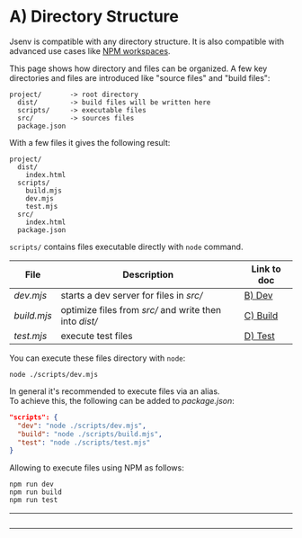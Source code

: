 # A) Directory Structure

Jsenv is compatible with any directory structure. It is also compatible with advanced use cases like [NPM workspaces](https://docs.npmjs.com/cli/v8/using-npm/workspaces).

This page shows how directory and files can be organized.
A few key directories and files are introduced like "source files" and "build files":

```console
project/       -> root directory
  dist/        -> build files will be written here
  scripts/     -> executable files
  src/         -> sources files
  package.json
```

With a few files it gives the following result:

```console
project/
  dist/
    index.html
  scripts/
    build.mjs
    dev.mjs
    test.mjs
  src/
    index.html
  package.json
```

`scripts/` contains files executable directly with `node` command.

| File        | Description                                            | Link to doc            |
| ----------- | ------------------------------------------------------ | ---------------------- |
| _dev.mjs_   | starts a dev server for files in _src/_                | [B) Dev](<B)-Dev>)     |
| _build.mjs_ | optimize files from _src/_ and write then into _dist/_ | [C) Build](<C)-Build>) |
| _test.mjs_  | execute test files                                     | [D) Test](<D)-Test>)   |

You can execute these files directory with `node`:

```console
node ./scripts/dev.mjs
```

In general it's recommended to execute files via an alias.  
To achieve this, the following can be added to _package.json_:

```json
"scripts": {
  "dev": "node ./scripts/dev.mjs",
  "build": "node ./scripts/build.mjs",
  "test": "node ./scripts/test.mjs"
}
```

Allowing to execute files using NPM as follows:

```console
npm run dev
npm run build
npm run test
```

<table>
 <tr>
  <td width="2000px" align="right" nowrap>
   <a href="../b_dev/b_dev.md">> B) Dev</a>
  </td>
 </tr>
<table>
